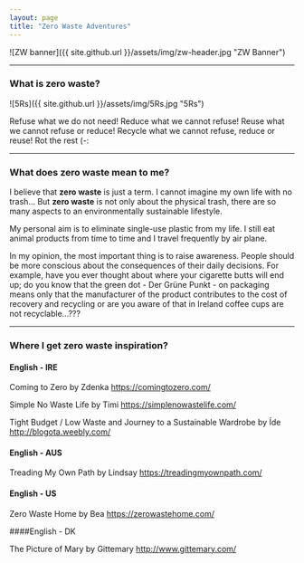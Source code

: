 ```yaml
---
layout: page
title: "Zero Waste Adventures"
---
```


![ZW banner]({{ site.github.url }}/assets/img/zw-header.jpg "ZW Banner")

---

### What is **zero waste**?

![5Rs]({{ site.github.url }}/assets/img/5Rs.jpg "5Rs")

Refuse what we do not need!
Reduce what we cannot refuse!
Reuse what we cannot refuse or reduce!
Recycle what we cannot refuse, reduce or reuse!
Rot the rest (-:

---

### What does **zero waste** mean to me?

I believe that **zero waste** is just a term. I cannot imagine my own life with no trash... But **zero waste** is not only about the physical trash, there are so many aspects to an environmentally sustainable lifestyle. 

My personal aim is to eliminate single-use plastic from my life. I still eat animal products from time to time and I travel frequently by air plane. 

In my opinion, the most important thing is to raise awareness. People should be more conscious about the consequences of their daily decisions. For example, have you ever thought about where your cigarette butts will end up; do you know that the green dot - Der Grüne Punkt - on packaging means only that the manufacturer of the product contributes to the cost of recovery and recycling or are you aware of that in Ireland coffee cups are not recyclable...???

---

### Where I get zero waste inspiration? 

#### English - IRE

Coming to Zero by Zdenka
https://comingtozero.com/

Simple No Waste Life by Timi
https://simplenowastelife.com/

Tight Budget / Low Waste and Journey to a Sustainable Wardrobe by Íde
http://blogota.weebly.com/


#### English - AUS

Treading My Own Path by Lindsay 
https://treadingmyownpath.com/

#### English - US
 
Zero Waste Home by Bea
https://zerowastehome.com/


####English - DK

The Picture of Mary by Gittemary
http://www.gittemary.com/

